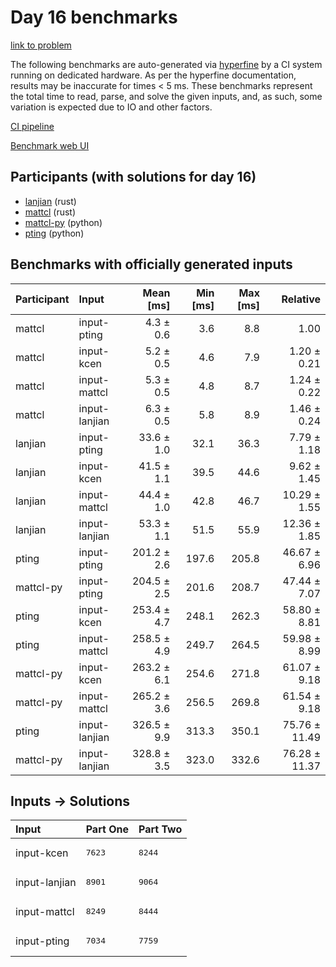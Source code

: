 # Day 16 benchmarks

[link to problem](https://adventofcode.com/2023/day/16)

The following benchmarks are auto-generated via
[hyperfine](https://github.com/sharkdp/hyperfine) by a CI system running on
dedicated hardware. As per the hyperfine documentation, results may be
inaccurate for times < 5 ms. These benchmarks represent the total time to read,
parse, and solve the given inputs, and, as such, some variation is expected due
to IO and other factors.

[CI pipeline](http://ci.papercode.net:8080/teams/main/pipelines/aoc2023)

[Benchmark web UI](https://aoc.ancalagon.black)


## Participants (with solutions for day 16)

- [lanjian](https://github.com/lanjian/aoc-2023) (rust)
- [mattcl](https://github.com/mattcl/aoc2023) (rust)
- [mattcl-py](https://github.com/mattcl/aoc2023-py) (python)
- [pting](https://github.com/pting/aoc2023) (python)


## Benchmarks with officially generated inputs

| Participant | Input | Mean [ms] | Min [ms] | Max [ms] | Relative |
|:---|:---|---:|---:|---:|---:|
| mattcl | input-pting | 4.3 ± 0.6 | 3.6 | 8.8 | 1.00 |
| mattcl | input-kcen | 5.2 ± 0.5 | 4.6 | 7.9 | 1.20 ± 0.21 |
| mattcl | input-mattcl | 5.3 ± 0.5 | 4.8 | 8.7 | 1.24 ± 0.22 |
| mattcl | input-lanjian | 6.3 ± 0.5 | 5.8 | 8.9 | 1.46 ± 0.24 |
| lanjian | input-pting | 33.6 ± 1.0 | 32.1 | 36.3 | 7.79 ± 1.18 |
| lanjian | input-kcen | 41.5 ± 1.1 | 39.5 | 44.6 | 9.62 ± 1.45 |
| lanjian | input-mattcl | 44.4 ± 1.0 | 42.8 | 46.7 | 10.29 ± 1.55 |
| lanjian | input-lanjian | 53.3 ± 1.1 | 51.5 | 55.9 | 12.36 ± 1.85 |
| pting | input-pting | 201.2 ± 2.6 | 197.6 | 205.8 | 46.67 ± 6.96 |
| mattcl-py | input-pting | 204.5 ± 2.5 | 201.6 | 208.7 | 47.44 ± 7.07 |
| pting | input-kcen | 253.4 ± 4.7 | 248.1 | 262.3 | 58.80 ± 8.81 |
| pting | input-mattcl | 258.5 ± 4.9 | 249.7 | 264.5 | 59.98 ± 8.99 |
| mattcl-py | input-kcen | 263.2 ± 6.1 | 254.6 | 271.8 | 61.07 ± 9.18 |
| mattcl-py | input-mattcl | 265.2 ± 3.6 | 256.5 | 269.8 | 61.54 ± 9.18 |
| pting | input-lanjian | 326.5 ± 9.9 | 313.3 | 350.1 | 75.76 ± 11.49 |
| mattcl-py | input-lanjian | 328.8 ± 3.5 | 323.0 | 332.6 | 76.28 ± 11.37 |


## Inputs -> Solutions

| Input | Part One | Part Two |
|:---|:---|:---|
|input-kcen|<pre>7623</pre>|<pre>8244</pre>|
|input-lanjian|<pre>8901</pre>|<pre>9064</pre>|
|input-mattcl|<pre>8249</pre>|<pre>8444</pre>|
|input-pting|<pre>7034</pre>|<pre>7759</pre>|